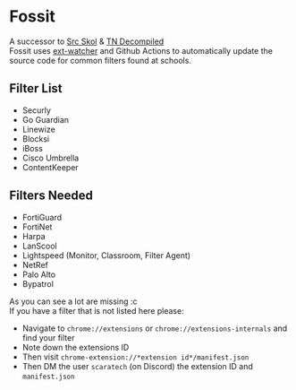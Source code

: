 # Fossit
A successor to [Src Skol](https://github.com/Src-Skol) & [TN Decompiled](https://github.com/TN-Decompile)\
Fossit uses [ext-watcher](https://github.com/ading2210/ext-watcher) and Github Actions to automatically update the source code for common filters found at schools.

## Filter List
- Securly
- Go Guardian
- Linewize
- Blocksi
- iBoss
- Cisco Umbrella
- ContentKeeper

## Filters Needed
- FortiGuard
- FortiNet
- Harpa
- LanScool
- Lightspeed (Monitor, Classroom, Filter Agent)
- NetRef
- Palo Alto
- Bypatrol

As you can see a lot are missing :c\
If you have a filter that is not listed here please:
- Navigate to `chrome://extensions` or `chrome://extensions-internals` and find your filter
- Note down the extensions ID
- Then visit `chrome-extension://*extension id*/manifest.json`
- Then DM the user `scaratech` (on Discord) the extension ID and `manifest.json`

